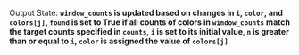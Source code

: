 Output State: **`window_counts` is updated based on changes in `i`, `color`, and `colors[j]`, `found` is set to True if all counts of colors in `window_counts` match the target counts specified in `counts`, `i` is set to its initial value, `n` is greater than or equal to `i`, `color` is assigned the value of `colors[j]`**